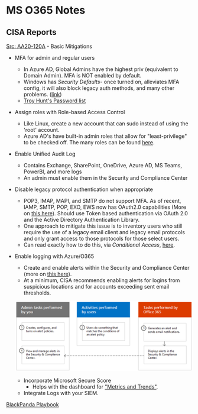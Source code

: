 # MS O365 Notes



## CISA Reports

[Src: AA20-120A](https://www.us-cert.gov/ncas/alerts/aa20-120a) - Basic Mitigations

- MFA for admin and regular users

  - In Azure AD, Global Admins have the highest priv (equivalent to Domain Admin). MFA is NOT enabled by default.
  - Windows has *Security Defaults*- once turned on, alleviates MFA config, it will also block legacy auth methods, and many other problems. ([link](https://docs.microsoft.com/en-us/azure/active-directory/fundamentals/concept-fundamentals-security-defaults))
  - [Troy Hunt's Password list](https://www.ncsc.gov.uk/static-assets/documents/PwnedPasswordsTop100k.txt)

- Assign roles with Role-based Access Control

  - Like Linux, create a new account that can sudo instead of using the 'root' account.
  - Azure AD's have built-in admin roles that allow for "least-privilege" to be checked off. The many roles can be found [here](https://docs.microsoft.com/en-us/azure/active-directory/users-groups-roles/directory-assign-admin-roles#available-roles).

- Enable Unified Audit Log

  - Contains Exchange, SharePoint, OneDrive, Azure AD, MS Teams, PowerBI, and more logs
  - An admin must enable them in the Security and Compliance Center

- Disable legacy protocol authentication when appropriate

  - POP3, IMAP, MAPI, and SMTP do not support MFA. As of recent, IAMP, SMTP, POP, EXO, EWS now has OAuth2.0 capabilities (More on [this here](https://www.vansurksum.com/2020/03/01/microsoft-is-going-to-disable-basic-legacy-authentication-for-exchange-online-what-does-that-actually-mean-and-does-that-impact-me/)). Should use Token based authentication via OAuth 2.0 and the Active Directory Authentication Library.
  - One approach to mitigate this issue is to inventory users who still require the use of a legacy email client and legacy email protocols and only grant access to those protocols for those select users.
  - Can read exactly how to do this, via *Conditional Access*, [here](https://docs.microsoft.com/en-us/azure/active-directory/conditional-access/block-legacy-authentication).

- Enable logging with Azure/O365

  - Create and enable alerts within the Security and Compliance Center (more on [this here](https://docs.microsoft.com/en-us/microsoft-365/compliance/alert-policies?view=o365-worldwide)).
  - At a minimum, CISA recommends enabling alerts for logins from suspicious locations and for accounts exceeding sent email thresholds.

  ![image-20200606131541223](msO365.Pictures/image-20200606131541223.png)

  - Incorporate Microsoft Secure Score
    - Helps with the dashboard for ["Metrics and Trends"](https://docs.microsoft.com/en-us/microsoft-365/security/mtp/microsoft-secure-score?view=o365-worldwide).
  - Integrate Logs with your SIEM.
 
[BlackPanda Playbook](https://bdd9e2d4-f9fd-45ca-b472-c27472cf1d3a.filesusr.com/ugd/92a629_cada7da4bd1c40f4a4eb9286b8357703.pdf)
